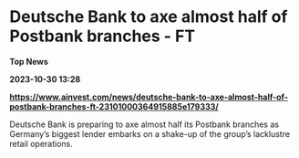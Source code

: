 # Deutsche Bank to axe almost half of Postbank branches - FT
**Top News**

**2023-10-30 13:28**

**https://www.ainvest.com/news/deutsche-bank-to-axe-almost-half-of-postbank-branches-ft-23101000364915885e179333/**

Deutsche Bank is preparing to axe almost half its Postbank branches as Germany’s biggest lender embarks on a shake-up of the group’s lacklustre retail operations.
